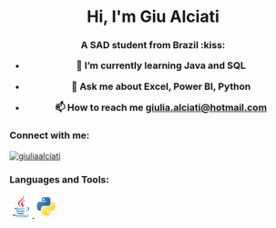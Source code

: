 <h1 align="center">Hi, I'm Giu Alciati</h1>
<h3 align="center">A SAD student from Brazil :kiss:

- 🌱 I’m currently learning **Java and SQL**

- 💬 Ask me about **Excel, Power BI, Python**

- 📫 How to reach me **giulia.alciati@hotmail.com**

<h3 align="left">Connect with me:</h3>
<p align="left">
<a href="https://linkedin.com/in/giuliaalciati" target="blank"><img align="center" src="https://raw.githubusercontent.com/rahuldkjain/github-profile-readme-generator/master/src/images/icons/Social/linked-in-alt.svg" alt="giuliaalciati" height="30" width="40" /></a>
</p>

<h3 align="left">Languages and Tools:</h3>
<p align="left"> <a href="https://www.java.com" target="_blank" rel="noreferrer"> <img src="https://raw.githubusercontent.com/devicons/devicon/master/icons/java/java-original.svg" alt="java" width="40" height="40"/> </a> <a href="https://www.python.org" target="_blank" rel="noreferrer"> <img src="https://raw.githubusercontent.com/devicons/devicon/master/icons/python/python-original.svg" alt="python" width="40" height="40"/> </a> </p>

